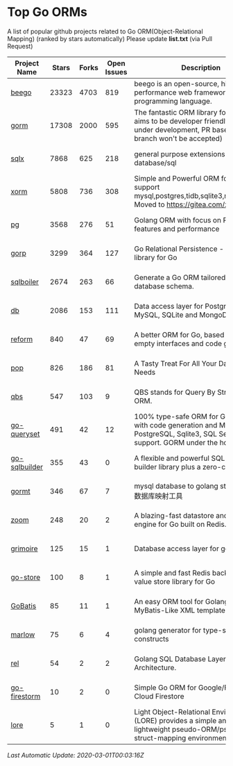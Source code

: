# Top Go ORMs
A list of popular github projects related to Go ORM(Object-Relational Mapping) (ranked by stars automatically)
Please update **list.txt** (via Pull Request)

| Project Name | Stars | Forks | Open Issues | Description | Last Update |
| ------------ | ----- | ----- | ----------- | ----------- | ----------- |
| [beego](https://github.com/astaxie/beego) | 23323 | 4703 | 819 | beego is an open-source, high-performance web framework for the Go programming language. | 2020-02-29 23:19:18 |
| [gorm](https://github.com/jinzhu/gorm) | 17308 | 2000 | 595 | The fantastic ORM library for Golang, aims to be developer friendly (v2 is under development, PR based on master branch won't be accepted) | 2020-02-29 22:14:08 |
| [sqlx](https://github.com/jmoiron/sqlx) | 7868 | 625 | 218 | general purpose extensions to golang's database/sql | 2020-02-29 14:27:49 |
| [xorm](https://github.com/go-xorm/xorm) | 5808 | 736 | 308 | Simple and Powerful ORM for Go, support mysql,postgres,tidb,sqlite3,mssql,oracle, Moved to https://gitea.com/xorm/xorm | 2020-02-29 05:39:19 |
| [pg](https://github.com/go-pg/pg) | 3568 | 276 | 51 | Golang ORM with focus on PostgreSQL features and performance | 2020-02-29 15:05:13 |
| [gorp](https://github.com/go-gorp/gorp) | 3299 | 364 | 127 | Go Relational Persistence - an ORM-ish library for Go | 2020-02-29 15:12:10 |
| [sqlboiler](https://github.com/volatiletech/sqlboiler) | 2674 | 263 | 66 | Generate a Go ORM tailored to your database schema. | 2020-02-29 13:19:21 |
| [db](https://github.com/upper/db) | 2086 | 153 | 111 | Data access layer for PostgreSQL, MySQL, SQLite and MongoDB. | 2020-02-29 14:04:58 |
| [reform](https://github.com/go-reform/reform) | 840 | 47 | 69 | A better ORM for Go, based on non-empty interfaces and code generation. | 2020-02-27 20:07:27 |
| [pop](https://github.com/gobuffalo/pop) | 826 | 186 | 81 | A Tasty Treat For All Your Database Needs | 2020-02-29 17:21:39 |
| [qbs](https://github.com/coocood/qbs) | 547 | 103 | 9 | QBS stands for Query By Struct. A Go ORM. | 2020-02-20 15:53:52 |
| [go-queryset](https://github.com/jirfag/go-queryset) | 491 | 42 | 12 | 100% type-safe ORM for Go (Golang) with code generation and MySQL, PostgreSQL, Sqlite3, SQL Server support. GORM under the hood. | 2020-02-28 01:51:09 |
| [go-sqlbuilder](https://github.com/huandu/go-sqlbuilder) | 355 | 43 | 0 | A flexible and powerful SQL string builder library plus a zero-config ORM. | 2020-02-27 19:33:27 |
| [gormt](https://github.com/xxjwxc/gormt) | 346 | 67 | 7 | mysql database to golang struct , golang 数据库映射工具 | 2020-02-29 21:33:30 |
| [zoom](https://github.com/albrow/zoom) | 248 | 20 | 2 | A blazing-fast datastore and querying engine for Go built on Redis. | 2020-02-29 23:42:23 |
| [grimoire](https://github.com/Fs02/grimoire) | 125 | 15 | 1 | Database access layer for golang | 2020-02-01 01:53:23 |
| [go-store](https://github.com/gosuri/go-store) | 100 | 8 | 1 | A simple and fast Redis backed key-value store library for Go | 2020-01-07 04:53:33 |
| [GoBatis](https://github.com/runner-mei/GoBatis) | 85 | 11 | 1 | An easy ORM tool for Golang, support MyBatis-Like XML template SQL | 2020-02-13 07:43:26 |
| [marlow](https://github.com/dadleyy/marlow) | 75 | 6 | 4 | golang generator for type-safe sql api constructs | 2020-01-30 05:31:17 |
| [rel](https://github.com/Fs02/rel) | 54 | 2 | 2 | Golang SQL Database Layer for Layered Architecture. | 2020-02-29 18:58:32 |
| [go-firestorm](https://github.com/jschoedt/go-firestorm) | 10 | 2 | 0 | Simple Go ORM for Google/Firebase Cloud Firestore | 2020-02-18 13:44:21 |
| [lore](https://github.com/abrahambotros/lore) | 5 | 1 | 0 | Light Object-Relational Environment (LORE) provides a simple and lightweight pseudo-ORM/pseudo-struct-mapping environment for Go | 2019-08-18 20:19:39 |

*Last Automatic Update: 2020-03-01T00:03:16Z*